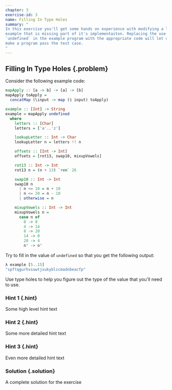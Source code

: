 ```yaml
---
chapter: 3
exercise-id: 3
name: Filling In Type Holes
summary: "
In this exercise you'll get some hands on experience with modifying a larger
example that is missing part of it's implementaiton. Replacing the use of
`undefined` in the example program with the appropriate code will let quickly
make a program pass the test case.
"
---
```


## Filling In Type Holes {.problem}

Consider the following example code:

```haskell
mapApply :: [a -> b] -> [a] -> [b]
mapApply toApply =
  concatMap (\input -> map ($ input) toApply)

example :: [Int] -> String
example = mapApply undefined
  where
    letters :: [Char]
    letters = ['a'..'z']

    lookupLetter :: Int -> Char
    lookupLetter n = letters !! n

    offsets :: [Int -> Int]
    offsets = [rot13, swap10, mixupVowels]

    rot13 :: Int -> Int
    rot13 n = (n + 13) `rem` 26

    swap10 :: Int -> Int
    swap10 n
      | n <= 10 = n + 10
      | n <= 20 = n - 10
      | otherwise = n

    mixupVowels :: Int -> Int
    mixupVowels n =
      case n of
        0 -> 8
        4 -> 14
        8 -> 20
        14 -> 0
        20 -> 4
        n' -> n'
```

Try to fill in the value of `undefined` so that you get the following output:

```haskell
λ example [5..15]
"spftqgurhvsuwtjxukyblzcmadnbeacfp"
```
Use type holes to help you figure out the type of the value that you'll need to
use.

### Hint 1 {.hint}

Some high level hint text

### Hint 2 {.hint}

Some more detailed hint text

### Hint 3 {.hint}

Even more detailed hint text

### Solution {.solution}

A complete solution for the exercise

